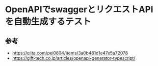 # OpenAPIでswaggerとリクエストAPIを自動生成するテスト

## 参考
+ https://qiita.com/pei0804/items/3a0b481d1e47e5a72078
+ https://gift-tech.co.jp/articles/openapi-generator-typescript/
